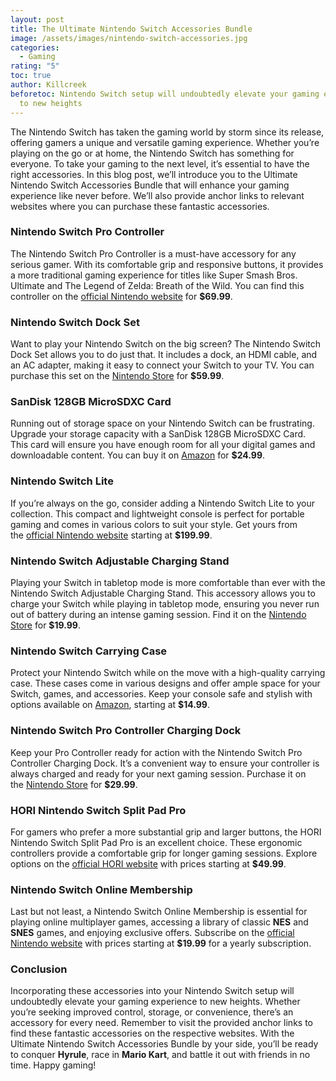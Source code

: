 ```yaml
---
layout: post
title: The Ultimate Nintendo Switch Accessories Bundle
image: /assets/images/nintendo-switch-accessories.jpg
categories:
  - Gaming
rating: "5"
toc: true
author: Killcreek
beforetoc: Nintendo Switch setup will undoubtedly elevate your gaming experience
  to new heights
---
```



The Nintendo Switch has taken the gaming world by storm since its release, offering gamers a unique and versatile gaming experience. Whether you’re playing on the go or at home, the Nintendo Switch has something for everyone. To take your gaming to the next level, it’s essential to have the right accessories. In this blog post, we’ll introduce you to the Ultimate Nintendo Switch Accessories Bundle that will enhance your gaming experience like never before. We’ll also provide anchor links to relevant websites where you can purchase these fantastic accessories.



### **Nintendo Switch Pro Controller**

The Nintendo Switch Pro Controller is a must-have accessory for any serious gamer. With its comfortable grip and responsive buttons, it provides a more traditional gaming experience for titles like Super Smash Bros. Ultimate and The Legend of Zelda: Breath of the Wild. You can find this controller on the [official Nintendo website](https://www.nintendo.com/store/products/pro-controller/) for **$69.99**.



### **Nintendo Switch Dock Set**

Want to play your Nintendo Switch on the big screen? The Nintendo Switch Dock Set allows you to do just that. It includes a dock, an HDMI cable, and an AC adapter, making it easy to connect your Switch to your TV. You can purchase this set on the [Nintendo Store](https://www.nintendo.com/store/products/dock/) for **$59.99**.



### **SanDisk 128GB MicroSDXC Card**

Running out of storage space on your Nintendo Switch can be frustrating. Upgrade your storage capacity with a SanDisk 128GB MicroSDXC Card. This card will ensure you have enough room for all your digital games and downloadable content. You can buy it on [Amazon](https://www.amazon.com/SanDisk-128GB-microSDXC-Memory-Adapter/dp/B06XWMMPGV) for **$24.99**.



### **Nintendo Switch Lite**

If you’re always on the go, consider adding a Nintendo Switch Lite to your collection. This compact and lightweight console is perfect for portable gaming and comes in various colors to suit your style. Get yours from the [official Nintendo website](https://www.nintendo.com/switch/lite/) starting at **$199.99**.



### **Nintendo Switch Adjustable Charging Stand**

Playing your Switch in tabletop mode is more comfortable than ever with the Nintendo Switch Adjustable Charging Stand. This accessory allows you to charge your Switch while playing in tabletop mode, ensuring you never run out of battery during an intense gaming session. Find it on the [Nintendo Store](https://www.nintendo.com/store/products/adjustable-charging-stand-for-nintendo-switch/) for **$19.99**.



### **Nintendo Switch Carrying Case**

Protect your Nintendo Switch while on the move with a high-quality carrying case. These cases come in various designs and offer ample space for your Switch, games, and accessories. Keep your console safe and stylish with options available on [Amazon](https://www.amazon.com/s?k=nintendo+switch+carrying+case), starting at **$14.99**.



### **Nintendo Switch Pro Controller Charging Dock**

Keep your Pro Controller ready for action with the Nintendo Switch Pro Controller Charging Dock. It’s a convenient way to ensure your controller is always charged and ready for your next gaming session. Purchase it on the [Nintendo Store](https://www.nintendo.com/store/products/pro-controller-and-joy-con-charging-dock/) for **$29.99**.



### **HORI Nintendo Switch Split Pad Pro**

For gamers who prefer a more substantial grip and larger buttons, the HORI Nintendo Switch Split Pad Pro is an excellent choice. These ergonomic controllers provide a comfortable grip for longer gaming sessions. Explore options on the [official HORI website](https://stores.horiusa.com/switch-split-pad-pro-black/) with prices starting at **$49.99**.



### **Nintendo Switch Online Membership**

Last but not least, a Nintendo Switch Online Membership is essential for playing online multiplayer games, accessing a library of classic **NES** and **SNES** games, and enjoying exclusive offers. Subscribe on the [official Nintendo website](https://www.nintendo.com/switch/online-service/) with prices starting at **$19.99** for a yearly subscription.



### **Conclusion**

Incorporating these accessories into your Nintendo Switch setup will undoubtedly elevate your gaming experience to new heights. Whether you’re seeking improved control, storage, or convenience, there’s an accessory for every need. Remember to visit the provided anchor links to find these fantastic accessories on the respective websites. With the Ultimate Nintendo Switch Accessories Bundle by your side, you’ll be ready to conquer **Hyrule**, race in **Mario Kart**, and battle it out with friends in no time. Happy gaming!